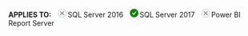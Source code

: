 **APPLIES TO:** ![No](media/no.png)SQL Server 2016 ![Yes](media/yes2.png)SQL Server 2017 ![No](media/no.png)Power BI Report Server